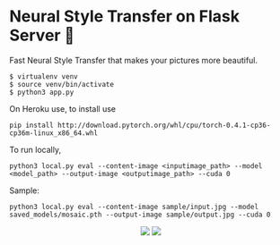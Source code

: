 # Neural Style Transfer on Flask Server 🚀

Fast Neural Style Transfer that makes your pictures more beautiful.

```
$ virtualenv venv
$ source venv/bin/activate
$ python3 app.py
```

On Heroku use, to install use 

```
pip install http://download.pytorch.org/whl/cpu/torch-0.4.1-cp36-cp36m-linux_x86_64.whl
```

To run locally, 
```
python3 local.py eval --content-image <inputimage_path> --model <model_path> --output-image <outputimage_path> --cuda 0
```

Sample:
```
python3 local.py eval --content-image sample/input.jpg --model saved_models/mosaic.pth --output-image sample/output.jpg --cuda 0
```

<center>
<img src="https://raw.githubusercontent.com/vihar/picasso-nst/master/sample/input.jpg?token=APjWVFDKPms6lwSJ7MLSlpXjs4kxJZdRks5cPEjdwA%3D%3D">

<img src="https://raw.githubusercontent.com/vihar/picasso-nst/master/sample/output.jpg?token=APjWVB_D9dAAIu4ogzeb4Uf3BFChmN7Qks5cPEjtwA%3D%3D">
</center>


